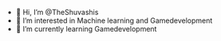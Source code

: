 - 👋 Hi, I’m @TheShuvashis
- 👀 I’m interested in Machine learning and Gamedevelopment
- 🌱 I’m currently learning Gamedevelopment

<!---
TheShuvashis/TheShuvashis is a ✨ special ✨ repository because its `README.md` (this file) appears on your GitHub profile.
You can click the Preview link to take a look at your changes.
--->
